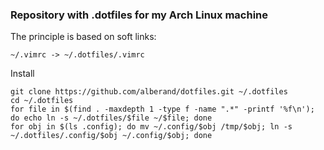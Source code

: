 ### Repository with .dotfiles for my Arch Linux machine

The principle is based on soft links:
```
~/.vimrc -> ~/.dotfiles/.vimrc
```

Install
```
git clone https://github.com/alberand/dotfiles.git ~/.dotfiles
cd ~/.dotfiles
for file in $(find . -maxdepth 1 -type f -name ".*" -printf '%f\n'); do echo ln -s ~/.dotfiles/$file ~/$file; done
for obj in $(ls .config); do mv ~/.config/$obj /tmp/$obj; ln -s ~/.dotfiles/.config/$obj ~/.config/$obj; done
```
